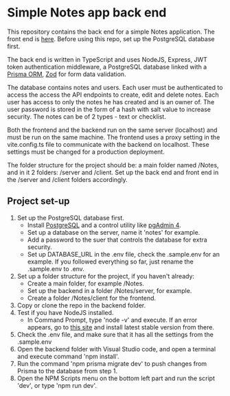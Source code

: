 # Simple Notes app back end

This repository contains the back end for a simple Notes application. The front end is [here](https://github.com/NikolayKolov/devteams-notes-client).
Before using this repo, set up the PostgreSQL database first.

The back end is written in TypeScript and uses NodeJS, Express, JWT token authentication middleware, a PostgreSQL database linked with a [Prisma ORM](https://www.prisma.io/), [Zod](https://zod.dev/) for form data validation.

The database contains notes and users. Each user must be authenticated to access the access the API endpoints to create, edit and delete notes. 
Each user has access to only the notes he has created and is an owner of. The user password is stored in the form of a hash with salt value to increase security.
The notes can be of 2 types - text or checklist.

Both the frontend and the backend run on the same server (localhost) and must be run on the same machine.
The frontend uses a proxy setting in the vite.config.ts file to communicate with the backend on localhost.
These settings must be changed for a production deployment.

The folder structure for the project should be: a main folder named /Notes, and in it 2 folders: /server and /client.
Set up the back end and front end in the /server and /client folders accordingly.

## Project set-up

1. Set up the PostgreSQL database first.
     - Install [PostgreSQL](https://www.postgresql.org/) and a control utility like [pgAdmin 4](pgadmin.org).
     - Set up a database on the server, name it 'notes' for example.
     - Add a password to the suer that controls the database for extra security.
     - Set up DATABASE_URL in the .env file, check the .sample.env for an example. If you followed everything so far, just rename the .sample.env to .env.
2. Set up a folder structure for the project, if you haven't already:
    - Create a main folder, for example /Notes.
    - Set up the backend in a folder /Notes/server, for example.
    - Create a folder /Notes/client for the frontend.
3. Copy or clone the repo in the backend folder.
4. Test if you have NodeJS installed.
    - In Command Prompt, type 'node -v' and execute. If an error appears, go to [this site](https://nodejs.org/) and install latest stable version from there.
6. Check the .env file, and make sure that it has all the settings from the .sample.env
4. Open the backend folder with Visual Studio code, and open a terminal and execute command 'npm install'.
5. Run the command 'npm prisma migrate dev' to push changes from Prisma to the database from step 1.
6. Open the NPM Scripts menu on the bottom left part and run the script 'dev', or type 'npm run dev'.

